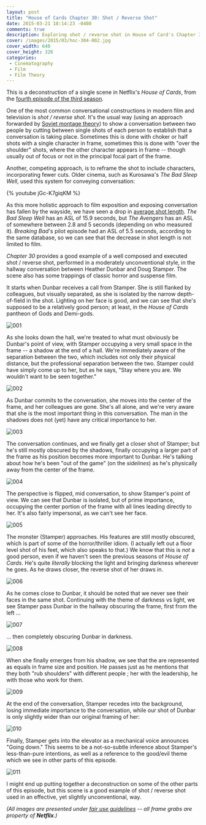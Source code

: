 ```yaml
---
layout: post
title: "House of Cards Chapter 30: Shot / Reverse Shot"
date: 2015-03-21 18:14:23 -0400
comments: true
description: Exploring shot / reverse shot in House of Card's Chapter 30
cover: /images/2015/03/hoc-304-002.jpg
cover_width: 640
cover_height: 326
categories: 
 - Cinematography
 - Film
 - Film Theory
---
```


This is a deconstruction of a single scene in Netflix's *House of Cards*, from the [fourth episode of the third season](http://house-of-cards.wikia.com/wiki/Chapter_30).

<!-- more -->

One of the most common conversational constructions in modern film and television is *shot / reverse shot*. It's the usual way (using an approach forwarded by [Soviet montage theory](http://www.openculture.com/2014/11/a-visual-introduction-to-soviet-montage-theory-a-revolution-in-filmmaking.html)) to show a conversation between two people by cutting between single shots of each person to establish that a conversation is taking place. Sometimes this is done with choker or half shots with a single character in frame, sometimes this is done with "over the shoulder" shots, where the other character appears in frame -- though usually out of focus or not in the principal focal part of the frame.

Another, competing approach, is to reframe the shot to include characters, incorporating fewer cuts. Older cinema, such as Kurosawa's *The Bad Sleep Well*, used this system for conveying conversation:

{% youtube jGc-K7giqKM %}

As this more holistic approach to film exposition and exposing conversation has fallen by the wayside, we have seen a drop in [average shot length](http://www.cinemetrics.lv/database.php). *The Bad Sleep Well* has an ASL of 15.9 seconds, but *The Avengers* has an ASL of somewhere between 2.8 and 5 seconds (depending on who measured it). *Breaking Bad*'s pilot episode had an ASL of 5.5 seconds, according to the same database, so we can see that the decrease in shot length is not limited to film.

*Chapter 30* provides a good example of a well composed and executed shot / reverse shot, performed in a moderately unconventional style, in the hallway conversation between Heather Dunbar and Doug Stamper. The scene also has some trappings of classic horror and suspense film.

It starts when Dunbar receives a call from Stamper. She is still flanked by colleagues, but visually separated, as she is isolated by the narrow depth-of-field in the shot. Lighting on her face is good, and we can see that she's supposed to be a relatively good person; at least, in the *House of Cards* pantheon of Gods and Demi-gods.

![001](/images/2015/03/hoc-304-001.jpg)  

As she looks down the hall, we're treated to what must obviously be Dunbar's point of view, with Stamper occupying a very small space in the frame -- a shadow at the end of a hall. We're immediately aware of the separation between the two, which includes not only their physical distance, but the professional separation between the two. Stamper could have simply come up to her, but as he says, "Stay where you are. We wouldn't want to be seen together."

![002](/images/2015/03/hoc-304-002.jpg)  

As Dunbar commits to the conversation, she moves into the center of the frame, and her colleagues are gone. She's all alone, and we're very aware that she is the most important thing in this conversation. The man in the shadows does not (yet) have any critical importance to her.

![003](/images/2015/03/hoc-304-003.jpg)  

The conversation continues, and we finally get a closer shot of Stamper; but he's still mostly obscured by the shadows, finally occupying a larger part of the frame as his position becomes more important to Dunbar. He's talking about how he's been "out of the game" (on the *sidelines*) as he's physically away from the center of the frame.

![004](/images/2015/03/hoc-304-004.jpg)  

The perspective is flipped, mid conversation, to show Stamper's point of view. We can see that Dunbar is isolated, but of prime importance, occupying the center portion of the frame with all lines leading directly to her. It's also fairly impersonal, as we can't see her face. 

![005](/images/2015/03/hoc-304-005.jpg)  

The monster (Stamper) approaches. His features are still mostly obscured, which is part of some of the horror/thriller idiom. (I actually left out a floor level shot of his feet, which also speaks to that.) We know that this is *not* a good person, even if we haven't seen the previous seasons of *House of Cards*. He's quite *literally* blocking the light and bringing darkness wherever he goes. As he draws closer, the reverse shot of her draws in.

![006](/images/2015/03/hoc-304-006.jpg) 

As he comes close to Dunbar, it should be noted that we never see their faces in the same shot. Continuing with the theme of darkness vs light, we see Stamper pass Dunbar in the hallway obscuring the frame, first from the left ...

![007](/images/2015/03/hoc-304-007.jpg) 

... then completely obscuring Dunbar in darkness. 

![008](/images/2015/03/hoc-304-008.jpg) 

When she finally emerges from his shadow, we see that the are represented as equals in frame size and position. He passes just as he mentions that they both "rub shoulders" with different people ; her with the leadership, he with those who work for them.

![009](/images/2015/03/hoc-304-009.jpg) 

At the end of the conversation, Stamper recedes into the background, losing immediate importance to the conversation, while our shot of Dunbar is only slightly wider than our original framing of her:

![010](/images/2015/03/hoc-304-010.jpg) 

Finally, Stamper gets into the elevator as a mechanical voice announces "Going down." This seems to be a not-so-subtle inference about Stamper's less-than-pure intentions, as well as a reference to the good/evil theme which we see in other parts of this episode. 

![011](/images/2015/03/hoc-304-011.jpg) 

I might end up putting together a deconstruction on some of the other parts of this episode, but this scene is a good example of shot / reverse shot used in an effective, yet slightly unconventional, way.

*(All images are presented under [fair use guidelines](http://libguides.mit.edu/usingimages) -- all frame grabs are property of **Netflix**.)*
